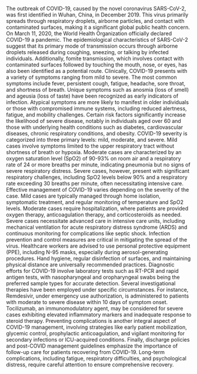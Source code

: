 The outbreak of COVID-19, caused by the novel coronavirus SARS-CoV-2, was first identified in Wuhan, China, in December 2019. This virus primarily spreads through respiratory droplets, airborne particles, and contact with contaminated surfaces, making it a significant global public health concern. On March 11, 2020, the World Health Organization officially declared COVID-19 a pandemic. The epidemiological characteristics of SARS-CoV-2 suggest that its primary mode of transmission occurs through airborne droplets released during coughing, sneezing, or talking by infected individuals. Additionally, fomite transmission, which involves contact with contaminated surfaces followed by touching the mouth, nose, or eyes, has also been identified as a potential route. Clinically, COVID-19 presents with a variety of symptoms ranging from mild to severe. The most common symptoms include fever, persistent cough, fatigue, headache, sore throat, and shortness of breath. Unique symptoms such as anosmia (loss of smell) and ageusia (loss of taste) have been recognized as early indicators of infection. Atypical symptoms are more likely to manifest in older individuals or those with compromised immune systems, including reduced alertness, fatigue, and mobility challenges. Certain risk factors significantly increase the likelihood of severe disease, notably in individuals aged over 60 and those with underlying health conditions such as diabetes, cardiovascular diseases, chronic respiratory conditions, and obesity. COVID-19 severity is categorized into three primary levels: mild, moderate, and severe. Mild cases involve symptoms limited to the upper respiratory tract without shortness of breath or hypoxia. Moderate cases are characterized by an oxygen saturation level (SpO2) of 90-93% on room air and a respiratory rate of 24 or more breaths per minute, indicating pneumonia but no signs of severe respiratory distress. Severe cases, however, present with significant respiratory challenges, including SpO2 levels below 90% and a respiratory rate exceeding 30 breaths per minute, often necessitating intensive care. Effective management of COVID-19 varies depending on the severity of the case. Mild cases are typically managed through home isolation, symptomatic treatment, and regular monitoring of temperature and SpO2 levels. Moderate cases require hospitalization, where patients are provided oxygen therapy, anticoagulation therapy, and corticosteroids as needed. Severe cases necessitate advanced care in intensive care units, including mechanical ventilation for acute respiratory distress syndrome (ARDS) and continuous monitoring for complications like septic shock. Infection prevention and control measures are critical in mitigating the spread of the virus. Healthcare workers are advised to use personal protective equipment (PPE), including N-95 masks, especially during aerosol-generating procedures. Hand hygiene, regular disinfection of surfaces, and maintaining physical distance are universally recommended practices. Diagnostic efforts for COVID-19 involve laboratory tests such as RT-PCR and rapid antigen tests, with nasopharyngeal and oropharyngeal swabs being the preferred sample types for accurate detection. Several investigational therapies have been employed under specific circumstances. For instance, Remdesivir, under emergency use authorization, is administered to patients with moderate to severe disease within 10 days of symptom onset. Tocilizumab, an immunomodulatory agent, may be considered for severe cases exhibiting elevated inflammatory markers and inadequate response to steroid therapy. Preventing complications is another integral aspect of COVID-19 management, involving strategies like early patient mobilization, glycemic control, prophylactic anticoagulation, and vigilant monitoring for secondary infections or ICU-acquired conditions. Finally, discharge policies and post-COVID management guidelines emphasize the importance of follow-up care for patients recovering from COVID-19. Long-term complications, including fatigue, respiratory difficulties, and psychological distress, require careful attention to ensure comprehensive recovery.
